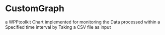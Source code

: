 # CustomGraph
a WPFtoolkit  Chart implemented for monitoring the Data processed within a Specified time interval by Taking a CSV file as input
